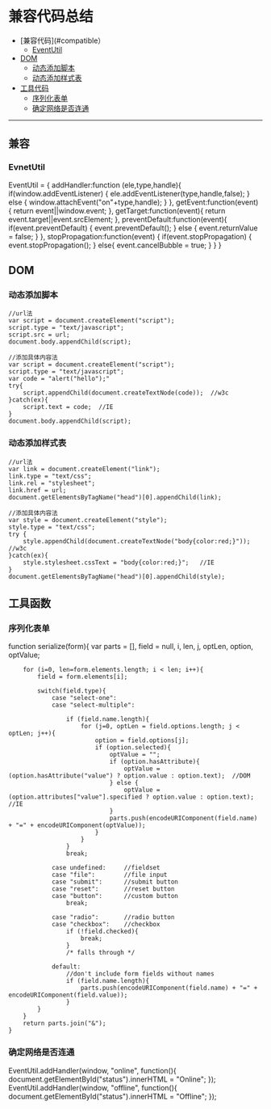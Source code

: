 

兼容代码总结
==================
*   [兼容代码](#compatible）
    *   [EventUtil](#eventUtil)
*   [DOM](#dom)
    *   [动态添加脚本](#dynamicScript)
    *   [动态添加样式表](#dynamicCss)
*   [工具代码](#tools)
    *   [序列化表单](#serilizeForm)
    *   [确定网络是否连通](#onlineOrOffline)
* * *


<h2 id="compatible">兼容</h2>
<h3 id="eventUtil">EvnetUtil</h3>
    EventUtil = {
            addHandler:function (ele,type,handle){
                if(window.addEventListener) {
                    ele.addEventListener(type,handle,false);
                }
                else {
                    window.attachEvent("on"+type,handle);
                }
            },
            getEvent:function(event) {
                return event||window.event;
            },
            getTarget:function(event){
                return event.target||event.srcElement;
            },
            preventDefault:function(event){
                if(event.preventDefault) {
                    event.preventDefault();
                }
                else {
                    event.returnValue = false;
                }
            },
            stopPropagation:function(event) {
                if(event.stopPropagation) {
                    event.stopPropagation();
                }
                else{
                    event.cancelBubble = true;
                }
            }
        }

<h2 id="dom">DOM</h2>
<h3 id="dynamicScript">动态添加脚本</h3>

    //url法
    var script = document.createElement("script");
    script.type = "text/javascript";
    script.src = url;
    document.body.appendChild(script);

    //添加具体内容法
    var script = document.createElement("script");
    script.type = "text/javascript";
    var code = "alert("hello");"
    try{
        script.appendChild(document.createTextNode(code));  //w3c
    }catch(ex){
        script.text = code;  //IE
    }
    document.body.appendChild(script);

<h3 id="dynamicCss">动态添加样式表</h3>

    //url法
    var link = document.createElement("link");
    link.type = "text/css";
    link.rel = "stylesheet";
    link.href = url;
    document.getElementsByTagName("head")[0].appendChild(link);
    
    //添加具体内容法
    var style = document.createElement("style");
    style.type = "text/css";
    try {
        style.appendChild(document.createTextNode("body{color:red;}"));  //w3c
    }catch(ex){
        style.stylesheet.cssText = "body{color:red;}";   //IE
    }
    document.getElementsByTagName("head")[0].appendChild(style);



<h2 id="tools">工具函数</h2>
<h3 id="serializeForm">序列化表单</h3>
     function serialize(form){        
        var parts = [],
            field = null,
            i,
            len,
            j,
            optLen,
            option,
            optValue;
        
        for (i=0, len=form.elements.length; i < len; i++){
            field = form.elements[i];
        
            switch(field.type){
                case "select-one":
                case "select-multiple":
                
                    if (field.name.length){
                        for (j=0, optLen = field.options.length; j < optLen; j++){
                            option = field.options[j];
                            if (option.selected){
                                optValue = "";
                                if (option.hasAttribute){
                                    optValue = (option.hasAttribute("value") ? option.value : option.text);  //DOM
                                } else {
                                    optValue = (option.attributes["value"].specified ? option.value : option.text);   //IE
                                }
                                parts.push(encodeURIComponent(field.name) + "=" + encodeURIComponent(optValue));
                            }
                        }
                    }
                    break;
                    
                case undefined:     //fieldset
                case "file":        //file input
                case "submit":      //submit button
                case "reset":       //reset button
                case "button":      //custom button
                    break;
                    
                case "radio":       //radio button
                case "checkbox":    //checkbox
                    if (!field.checked){
                        break;
                    }
                    /* falls through */
                                
                default:
                    //don't include form fields without names
                    if (field.name.length){
                        parts.push(encodeURIComponent(field.name) + "=" + encodeURIComponent(field.value));
                    }
            }
        }        
        return parts.join("&");
    }

<h3 id="onlineOrOffline">确定网络是否连通</h3>
     EventUtil.addHandler(window, "online", function(){
            document.getElementById("status").innerHTML = "Online";
        });
        EventUtil.addHandler(window, "offline", function(){
            document.getElementById("status").innerHTML = "Offline";
        });

